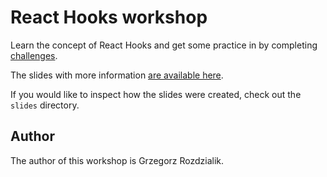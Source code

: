 # React Hooks workshop

Learn the concept of React Hooks and get some practice in by completing
[challenges](challenges/README.md).

The slides with more information [are available here](https://gelio.github.io/react-hooks-workshop/#0).

If you would like to inspect how the slides were created, check out the `slides` directory.

## Author

The author of this workshop is Grzegorz Rozdzialik.
